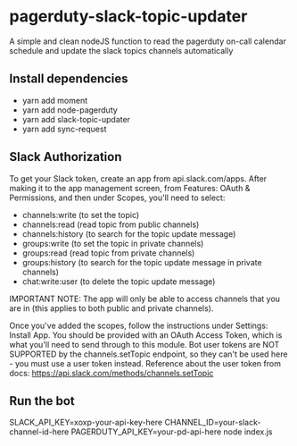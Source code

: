 # pagerduty-slack-topic-updater

A simple and clean nodeJS function to read the pagerduty on-call calendar schedule and update the slack topics channels automatically

## Install dependencies

*   yarn add moment
*   yarn add node-pagerduty
*   yarn add slack-topic-updater
*   yarn add sync-request

## Slack Authorization 

To get your Slack token, create an app from api.slack.com/apps. After making it to the app management screen, from Features: OAuth & Permissions, and then under Scopes, you'll need to select:

*   channels:write (to set the topic)
*   channels:read (read topic from public channels)
*   channels:history (to search for the topic update message)
*   groups:write (to set the topic in private channels)
*   groups:read (read topic from private channels)
*   groups:history (to search for the topic update message in private channels)
*   chat:write:user (to delete the topic update message)

IMPORTANT NOTE: The app will only be able to access channels that you are in (this applies to both public and private channels).

Once you've added the scopes, follow the instructions under Settings: Install App. You should be provided with an OAuth Access Token, which is what you'll need to send through to this module. Bot user tokens are NOT SUPPORTED by the channels.setTopic endpoint, so they can't be used here - you must use a user token instead. Reference about the user token from docs: https://api.slack.com/methods/channels.setTopic

## Run the bot
SLACK_API_KEY=xoxp-your-api-key-here CHANNEL_ID=your-slack-channel-id-here PAGERDUTY_API_KEY=your-pd-api-here node index.js
